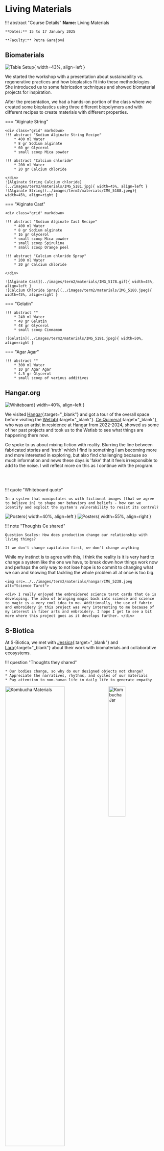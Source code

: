 # Living Materials 

!!! abstract "Course Details"
    **Name:** Living Materials 

    **Dates:** 15 to 17 January 2025

    **Faculty:** Petra Garajová


## Biomaterials 

![Table Setup](../images/term2/materials/IMG_5173.jpeg){ width=43%, align=left }

We started the workshop with a presentation about sustainability vs. regenerative practices and how bioplastics fit into these methodologies. She introduced us to some fabrication techniques and showed biomaterial projects for inspiration. 

After the presentation, we had a hands-on portion of the class where we created some bioplastics using three different biopolymers and with different recipes to create materials with different properties. 

=== "Alginate String"

    <div class="grid" markdown>
    !!! abstract "Sodium Alginate String Recipe"
        * 400 ml Water
        * 8 gr Sodium alginate
        * 60 gr Glycerol
        * small scoop Mica powder

    !!! abstract "Calcium chloride"
        * 200 ml Water 
        * 20 gr Calcium chloride 

    </div>
    ![Alginate String Calcium chloride](../images/term2/materials/IMG_5181.jpg){ width=45%, align=left }
    ![Alginate String](../images/term2/materials/IMG_5188.jpeg){ width=45%, align=right }

=== "Alginate Cast"

    <div class="grid" markdown>

    !!! abstract "Sodium Alginate Cast Recipe"
        * 400 ml Water
        * 8 gr Sodium alginate
        * 16 gr Glycerol
        * small scoop Mica powder
        * small scoop Spirulina 
        * small scoop Orange peel 

    !!! abstract "Calcium chloride Spray"
        * 200 ml Water 
        * 20 gr Calcium chloride 

    </div>

    ![Alginate Cast](../images/term2/materials/IMG_5178.gif){ width=45%, align=left }
    ![Calcium Chloride Spray](../images/term2/materials/IMG_5180.jpeg){ width=45%, align=right }


=== "Gelatin"

    !!! abstract ""
        * 240 ml Water 
        * 48 gr Gelatin 
        * 48 gr Glycerol
        * small scoop Cinnamon 

    ![Gelatin](../images/term2/materials/IMG_5191.jpeg){ width=50%, align=right }

=== "Agar Agar"

    !!! abstract ""
        * 300 ml Water 
        * 10 gr Agar Agar 
        * 4.5 gr Glycerol 
        * small scoop of various additives 


## Hangar.org 

![Whiteboard](../images/term2/materials/hangar/IMG_5226.jpg){ width=40%, align=left }

We visited [Hangar](https://hangar.org/en/){:target="_blank"} and got a tour of the overall space before visiting the [Wetlab](https://hangar.org/en/wetlab-blog/){:target="_blank"}. [Ce Quimera](https://hangar.org/en/quimera-rosa/){:target="_blank"}, who was an artist in residence at Hangar from 2022-2024, showed us some of her past projects and took us to the Wetlab to see what things are happening there now. 

Ce spoke to us about mixing fiction with reality. Blurring the line between fabricated stories and 'truth' which I find is something I am becoming more and more interested in exploring, but also find challenging because so much information and news these days is 'fake' that it feels irresponsible to add to the noise. I will reflect more on this as I continue with the program. 

<br><br>

!!! quote "Whiteboard quote" 

    In a system that manipulates us with fictional images (that we agree to believe in) to shape our behaviors and beliefs - how can we identify and exploit the system's vulnerability to resist its control? 


![Posters](../images/term2/materials/hangar/IMG_5228.jpeg){ width=40%, align=left }
![Posters](../images/term2/materials/hangar/IMG_5229.jpeg){ width=55%, align=right }

!!! note "Thoughts Ce shared" 

    Question Scales: How does production change our relationship with living things? 

    If we don't change capitalism first, we don't change anything 

While my instinct is to agree with this, I think the reality is it is very hard to change a system like the one we have, to break down how things work now and perhaps the only way to not lose hope is to commit to changing what we can and knowing that tackling the whole problem all at once is too big. 


<div class="container">

    <img src=../../images/term2/materials/hangar/IMG_5238.jpeg alt="Science Tarot">

    <div> I really enjoyed the embroidered science tarot cards that Ce is developing. The idea of bringing magic back into science and science to magic is a very cool idea to me. Additionally, the use of fabric and embroidery in this project was very interesting to me because of my interest in fiber arts and embroidery. I hope I get to see a bit more where this project goes as it develops further. </div>

</div>

## S-Biotica 

At S-Biotica, we met with [Jessica](https://www.biobabes.co.uk/){:target="_blank"} and [Lara](https://lara-campos.com/){:target="_blank"} about their work with biomaterials and collaborative ecosystems. 

!!! question "Thoughts they shared" 

    * Our bodies change, so why do our designed objects not change? 
    * Appreciate the narratives, rhythms, and cycles of our materials
    * Pay attention to non-human life in daily life to generate empathy 

<img src=../../images/term2/materials/sbiotica/IMG_5247.jpg alt="Kombucha Materials" style="width:62%">
<img src=../../images/term2/materials/sbiotica/IMG_5249.jpeg alt="Kombucha Jar" style="float:right;width:33%">

They showed us a presentation about many of their previous projects as well as a presentation about fungi to give us an introduction to the world of mycelium as a material but also as a biological entity. 

We got a tour of their space and I found myself wondering if a artist space like this could exist anywhere in the US or if the economic and social structure of my home country is antithetical to this kind of collective, industrial repurposed space. In general, throughout our time visiting collectives and artist spaces throughout Barcelona, I have wondered how to bring these kinds of creative spaces to my home country. I am not sure if it is possible, but I am curious to explore. 

<img src=../../images/term2/materials/sbiotica/IMG_5246.jpeg alt="S-Biotica Space" style="width:33%">
<img src=../../images/term2/materials/sbiotica/IMG_5250.jpeg alt="S-Biotica Radio Dish" style="float:right;width:33%">
<img src=../../images/term2/materials/sbiotica/IMG_5251.jpeg alt="S-Biotica Materials" style="float:right;width:33%">

<p> We then had a workshop on using Kombucha SCOBY as a material. Specifically Lara showed us how to start kombucha from a mother culture. </p>

<img src=../../images/term2/materials/sbiotica/IMG_5261.jpeg alt="S-Biotica Space" style="width:49%">
<img src=../../images/term2/materials/sbiotica/IMG_5262.jpg alt="S-Biotica Radio Dish" style="float:right;width:49%">

<figure markdown="span">
  ![Kineco Mycelium Growth](../images/term2/materials/sbiotica/IMG_5470.jpg){ width=50%}
  <figcaption>Then we had a very quick workshop with Jessica about mycelium</figcaption>
</figure>


## My Biomaterials 

### Crafted Material - First Attempt

My initial thought for the crafted material was to use a biomaterial to make soles for the slippers I crocheted out of discarded fabric I found on the streets of Barcelona. 

<img src=../../images/term2/materials/my_materials/pants.jpeg alt="Fabric Before Cutting" style="width:15%">
<img src=../../images/term2/materials/my_materials/cutting.jpeg alt="Cutting Yarn" style="width:34%">
<img src=../../images/term2/materials/my_materials/yarnBall.jpeg alt="Yarn Ball" style="width:15%">
<img src=../../images/term2/materials/my_materials/slipper.jpg alt="My Slipper" style="float:right;width:34%">

Maithili and I decided to try to reproduce the foamed gelatin material because it would create a nice, cushy sole for the slipper. 

<div class="grid" markdown>

!!! abstract "Inspiration Recipe"
    * Biopolymer: 45ml gelatin 
    * Plasticizer: 30g glycerin
    * Additive: 6ml dish soap
    * Solvent: 60ml water 

![Foamed Biomaterial](../images/term2/materials/my_materials/inspiration.jpg)

</div>

However, we were concerned that this ratio of water to gelatin seemed like it was way too high when compared to the recipe we were given in class, so we followed the recipe from class instead, with some small modifications. 

<div class="grid" markdown>

!!! quote "Recipes" 

    !!! abstract "From Class"
        * 150ml water
        * 12g gelatin
        * 12g glycerol
        * 1 spoon dish washing soap

    !!! abstract "Our Recipe"
        * 150ml coffee water 
        * 12g gelatin 
        * 12g glycerol
        * 1 spoonful dish washing soap
        * few drops tee tree oil

![Foamed Biomaterial](../images/term2/materials/my_materials/firstAttempt.jpeg)

</div>

Maithili and I laser cut a mold for the sole, in an attempt to reduce waste material by designing the perfect shape. Unfortunately, we had issues with the sizing of the Rhino file and it ended up way too large. Additionally, when we glued the pieces together, the glue did not hold well when we poured the material into the mold and it leaked. 

<img src=../../images/term2/materials/my_materials/file.jpeg alt="Fabric Before Cutting" style="width:32%">
<img src=../../images/term2/materials/my_materials/lasercutting.jpeg alt="Cutting Yarn" style="width:32%">
<img src=../../images/term2/materials/my_materials/gluing.jpeg alt="Yarn Ball" style="float=right;width:32%">

We did not have enough volume with this recipe and once we let it dry, we found that it was flimsier than we had hoped.

### Crafted Material - Second Attempt

We decided to change to a different recipe and attempt it again, this time just in a sheet rather than in the sole mold, which had become completely unglued. 


<div class="grid" markdown>

!!! abstract "Inspiration Recipe"
    * 100ml water
    * 25g gelatin
    * 25g glycerol
    * 15g activated charcoal

!!! abstract "Our Recipe"
    * 600ml water 
    * 150g gelatin 
    * 150g glycerol 
    * 2 spoons dish washing soap
    * 1 spoon of spirulina 
    * a few drops tee tree oil 

</div>

<video src="https://github.com/user-attachments/assets/88baa750-75a9-43a5-918a-0e0cb6d0605c" controls="controls" style="max-width: 100%;">
</video>

Here is a video of our process of making our second attempt at a gelatin biomaterial for the soles of my slippers. We used a modified recipe and made a much higher volume than the first attempt. We ended up filling up two extra molds because we made too much volume in an attempt to have enough unlike our first attempt.

<img src=../../images/term2/materials/my_materials/mold.jpeg alt="Minesweeper Mold" style="width:33%">
<img src=../../images/term2/materials/my_materials/dino.jpeg alt="Dino Mold" style="float:right;width:33%">
<img src=../../images/term2/materials/my_materials/shrinkage.jpeg alt="Shrinkage of biomaterial" style="float:right;width:33%">

<figure markdown="span">
  ![Time Lapse of process](../images/term2/materials/my_materials/timeLapse.gif)
  <figcaption>Time lapse of the mixing process</figcaption>
</figure>


!!! note "Next Steps"

    Cutting the material to the correct size and sewing it to the slippers

### Living Material 

